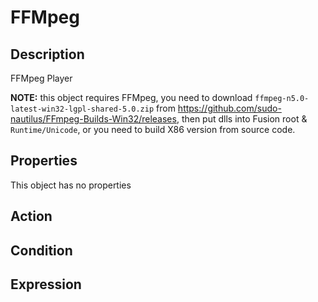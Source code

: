# FFMpeg

## Description

FFMpeg Player

**NOTE:** this object requires FFMpeg, you need to download `ffmpeg-n5.0-latest-win32-lgpl-shared-5.0.zip` from <https://github.com/sudo-nautilus/FFmpeg-Builds-Win32/releases>, then put dlls into Fusion root & `Runtime/Unicode`, or you need to build X86 version from source code.

## Properties

This object has no properties

## Action

## Condition

## Expression
